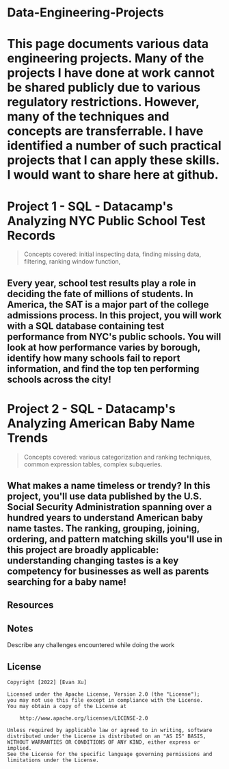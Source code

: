 # Data-Engineering-Projects

# This page documents various data engineering projects.  Many of the projects I have done at work cannot be shared publicly due to various regulatory restrictions. However, many of the techniques and concepts are transferrable. I have identified a number of such practical projects that I can apply these skills. I would want to share here at github.  

# Project 1 - SQL - Datacamp's Analyzing NYC Public School Test Records 

> Concepts covered: initial inspecting data, finding missing data, filtering, ranking window function, 

## Every year, school test results play a role in deciding the fate of millions of students. In America, the SAT is a major part of the college admissions process. In this project, you will work with a SQL database containing test performance from NYC's public schools. You will look at how performance varies by borough, identify how many schools fail to report information, and find the top ten performing schools across the city!

# Project 2 - SQL - Datacamp's Analyzing American Baby Name Trends 

> Concepts covered: various categorization and ranking techniques, common expression tables, complex subqueries. 

## What makes a name timeless or trendy? In this project, you'll use data published by the U.S. Social Security Administration spanning over a hundred years to understand American baby name tastes. The ranking, grouping, joining, ordering, and pattern matching skills you'll use in this project are broadly applicable: understanding changing tastes is a key competency for businesses as well as parents searching for a baby name!

## Resources


## Notes

Describe any challenges encountered while doing the work


## License

    Copyright [2022] [Evan Xu]

    Licensed under the Apache License, Version 2.0 (the "License");
    you may not use this file except in compliance with the License.
    You may obtain a copy of the License at

        http://www.apache.org/licenses/LICENSE-2.0

    Unless required by applicable law or agreed to in writing, software
    distributed under the License is distributed on an "AS IS" BASIS,
    WITHOUT WARRANTIES OR CONDITIONS OF ANY KIND, either express or implied.
    See the License for the specific language governing permissions and
    limitations under the License.
